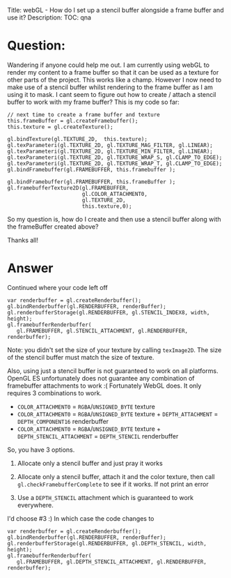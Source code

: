 Title: webGL - How do I set up a stencil buffer alongside a frame buffer and use it?
Description:
TOC: qna

# Question:

Wandering if anyone could help me out. I am currently using webGL to render my content to a frame buffer so that it can be used as a texture for other parts of the project. This works like a champ. However I now need to make use of a stencil buffer whilst rendering to the frame buffer as I am using it to mask. I cant seem to figure out how to create / attach a stencil buffer to work with my frame buffer? This is my code so far:


    // next time to create a frame buffer and texture
    this.frameBuffer = gl.createFramebuffer();
    this.texture = gl.createTexture();

    gl.bindTexture(gl.TEXTURE_2D,  this.texture);
    gl.texParameteri(gl.TEXTURE_2D, gl.TEXTURE_MAG_FILTER, gl.LINEAR);
    gl.texParameteri(gl.TEXTURE_2D, gl.TEXTURE_MIN_FILTER, gl.LINEAR);
    gl.texParameteri(gl.TEXTURE_2D, gl.TEXTURE_WRAP_S, gl.CLAMP_TO_EDGE);
    gl.texParameteri(gl.TEXTURE_2D, gl.TEXTURE_WRAP_T, gl.CLAMP_TO_EDGE);
    gl.bindFramebuffer(gl.FRAMEBUFFER, this.framebuffer );

    gl.bindFramebuffer(gl.FRAMEBUFFER, this.frameBuffer );
    gl.framebufferTexture2D(gl.FRAMEBUFFER, 
                            gl.COLOR_ATTACHMENT0, 
                            gl.TEXTURE_2D, 
                            this.texture,0);

So my question is, how do I create and then use a stencil buffer along with the frameBuffer created above?

Thanks all!

# Answer

Continued where your code left off

    var renderbuffer = gl.createRenderbuffer();
    gl.bindRenderbuffer(gl.RENDERBUFFER, renderBuffer);
    gl.renderbufferStorage(gl.RENDERBUFFER, gl.STENCIL_INDEX8, width, height);
    gl.framebufferRenderbuffer(
       gl.FRAMEBUFFER, gl.STENCIL_ATTACHMENT, gl.RENDERBUFFER, renderbuffer);

Note: you didn't set the size of your texture by calling `texImage2D`. The size of the stencil buffer must match the size of texture.

Also, using just a stencil buffer is not guaranteed to work on all platforms. OpenGL ES unfortunately does not guarantee any combination of framebuffer attachments to work :(  Fortunately WebGL does. It only requires 3 combinations to work.

*   `COLOR_ATTACHMENT0` = `RGBA`/`UNSIGNED_BYTE` texture
*   `COLOR_ATTACHMENT0` = `RGBA`/`UNSIGNED_BYTE` texture + `DEPTH_ATTACHMENT` = `DEPTH_COMPONENT16` renderbuffer
*   `COLOR_ATTACHMENT0` = `RGBA`/`UNSIGNED_BYTE` texture + `DEPTH_STENCIL_ATTACHMENT` = `DEPTH_STENCIL` renderbuffer

So, you have 3 options. 

1.  Allocate only a stencil buffer and just pray it works

2.  Allocate only a stencil buffer, attach it and the color texture, then call `gl.checkFramebufferComplete` to see if it works. If not print an error

3.  Use a `DEPTH_STENCIL` attachment which is guaranteed to work everywhere.

I'd choose #3 :)  In which case the code changes to

    var renderbuffer = gl.createRenderbuffer();
    gl.bindRenderbuffer(gl.RENDERBUFFER, renderBuffer);
    gl.renderbufferStorage(gl.RENDERBUFFER, gl.DEPTH_STENCIL, width, height);
    gl.framebufferRenderbuffer(
       gl.FRAMEBUFFER, gl.DEPTH_STENCIL_ATTACHMENT, gl.RENDERBUFFER, renderbuffer);


